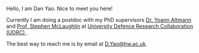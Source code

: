 <span style="font-size:1em;"> Hello, I am Dan Yao. Nice to meet you here! </span>

<span style="font-size:1em;"> Currently I am doing a postdoc with my PhD supervisors 
<a href="https://yoannaltmann.weebly.com"> Dr. Yoann Altmann </a> and <a href="https://ieeexplore.ieee.org/author/38184618700"> Prof. Stephen McLaughlin</a> at 
<a href="https://udrc.eng.ed.ac.uk/"> University Defence Research Collaboration (UDRC) </a>. </span>

<span style="font-size:1em;"> The best way to reach me is by email at <a href="D.Yao@hw.ac.uk">D.Yao@hw.ac.uk</a>.</span>
